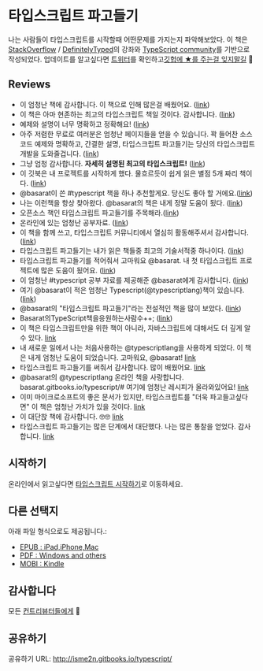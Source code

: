타입스크립트 파고들기
=======

나는 사람들이 타입스크립트를 시작할때 어떤문제를 가지는지 파악해보았다. 이 책은  [StackOverflow](http://stackoverflow.com/tags/typescript/topusers) / [DefinitelyTyped](https://github.com/DefinitelyTyped/)의 강좌와 [TypeScript community](https://github.com/TypeStrong/)를 기반으로 작성되었다. 업데이트를 알고싶다면 [트위터](https://twitter.com/basarat)를 확인하고[깃헙에 ★를 주는걸 잊지말길](https://github.com/basarat/typescript-book) 🌹

## Reviews

* 이 엄청난 책에 감사합니다. 이 책으로 인해 많은걸 배웠어요. ([link](https://www.gitbook.com/book/basarat/typescript/discussions/21#comment-1468279131934))
* 이 책은 아마 현존하는 최고의 타입스크립트 책일 것이다. 감사합니다. ([link](https://twitter.com/thelondonjs/status/756419561570852864))
* 예제와 설명이 너무 명확하고 정확해요! ([link](https://twitter.com/joe_mighty/status/758290957280346112))
* 아주 저렴한 무료로 여러분은 엄청난 페이지들을 얻을 수 있습니다. 꽉 들어찬 소스코드 예제와 명확하고, 간결한 설명, 타입스크립트 파고들기는 당신의 타입스크립트 개발을 도와줄겁니다. ([link](https://www.nativescript.org/blog/details/free-book-typescript-deep-dive))
* 그냥 엄청 감사합니다. **자세히 설명된 최고의 타입스크립트!** ([link](https://www.gitbook.com/book/basarat/typescript/discussions/38))
* 이 깃북은 내 프로젝트를 시작하게 했다. 물흐르듯이 쉽게 읽은 별점 5개 짜리 책이다. ([link](https://twitter.com/thebabellion/status/779888195559235584))
* @basarat이 쓴 #typescript 책을 하나 추천할게요. 당신도 좋아 할 거에요.([link](https://twitter.com/markpieszak/status/788099306590969860))
* 나는 이런책을 항상 찾아왔다. @basarat의 책은 내게 정말 도움이 됬다. ([link](https://twitter.com/Brocco/status/789887640656945152))
* 오픈소스 책인 타입스크립트 파고들기를 주목해라.([link](https://www.siliconrepublic.com/enterprise/typescript-programming-javascript))
* 온라인에 있는 엄청난 공부자료. ([link](https://twitter.com/rdfuhr/status/790193307708076035))
* 이 책을 함께 쓰고, 타입스크립트 커뮤니티에서 열심히 활동해주셔서 감사합니다. ([link](https://github.com/basarat/typescript-book/pull/183#issuecomment-257799713))
* 타입스크립트 파고들기는 내가 읽은 책들중 최고의 기술서적중 하나이다. ([link](https://twitter.com/borekb/status/794287092272599040))
* 타입스크립트 파고들기를 적어줘서 고마워요 @basarat. 내 첫 타입스크립트 프로젝트에 많은 도움이 됬어요. ([link](https://twitter.com/betolinck/status/797901548562960384))
* 이 엄청난 #typescript 공부 자료를 제공해준 @basarat에게 감사합니다. ([link](https://twitter.com/markuse1501/status/799116176815230976))
* 여기 @basarat이 적은 엄청난 Typescript(@typescriptlang)책이 있습니다. ([link](https://twitter.com/deeinlove/status/813245965507260417))
* @basarat의 "타입스크립트 파고들기"라는 전설적인 책을 많이 보았다. ([link](https://twitter.com/sitapati/status/814379404956532737))
* Basarat의TypeScript책을응원하는사람수++; ([link](https://twitter.com/brocco/status/814227741696462848))
* 이 책은 타입스크립트만을 위한 책이 아니라, 자바스크립트에 대해서도 더 깊게 알수 있다. [link](https://www.gitbook.com/book/basarat/typescript/discussions/59)
* 내 새로운 일에서 나는 처음사용하는 @typescriptlang을 사용하게 되었다. 이 책은 내게 엄청난 도움이 되었습니다. 고마워요, @basarat! [link](https://twitter.com/netchkin/status/855339390566096896)
* 타입스크립트 파고들기를 써줘서 감사합니다. 많이 배웠어요. [link](https://twitter.com/buctwbzs/status/857198618704355328?refsrc=email&s=11)
* @basarat의 @typescriptlang 온라인 책을 사랑합니다. basarat.gitbooks.io/typescript/# 여기에 엄청난 레시피가 올라와있어요! [link](https://twitter.com/ericliprandi/status/857608837309677568)
* 이미 마이크로소프트의 좋은 문서가 있지만, 타입스크립트를 "더욱 파고들고싶다면" 이 책은 엄청난 가치가 있을 것이다.  [link](https://twitter.com/caludio/status/876729910550831104)
* 이 대단핝 책에 감사합니다. 🤓🤓 [link](https://twitter.com/jjwonmin/status/885666375548547073)
* 타입스크립트 파고들기는 많은 단계에서 대단했다. 나는 많은 통찰을 얻었다. 감사합니다. [link](https://twitter.com/orenmizr/status/891083492787970053)

## 시작하기
온라인에서 읽고싶다면 [타입스크립트 시작하기](http://isme2n.gitbooks.io/typescript/content/docs/getting-started.html)로 이동하세요.

## 다른 선택지
아래 파일 형식으로도 제공됩니다.:
* [EPUB : iPad,iPhone,Mac](https://www.gitbook.com/download/epub/book/isme2n/typescript)
* [PDF : Windows and others](https://www.gitbook.com/download/pdf/book/isme2n/typescript)
* [MOBI : Kindle](https://www.gitbook.com/download/mobi/book/isme2n/typescript)

## 감사합니다
모든 [컨트리뷰터들에게](https://github.com/basarat/typescript-book/graphs/contributors) 🌹

## 공유하기
공유하기 URL: http://isme2n.gitbooks.io/typescript/
